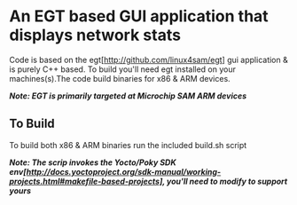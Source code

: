 # An EGT based GUI application that displays network stats

Code is based on the egt[http://github.com/linux4sam/egt] gui application & is purely C++ based. To build you'll need egt installed on your machines(s).The code build binaries for x86 & ARM devices. 

***Note: EGT is primarily targeted at Microchip SAM ARM devices***

## To Build
To build both x86 & ARM binaries run the included build.sh script

***Note: The scrip invokes the Yocto/Poky SDK env[http://docs.yoctoproject.org/sdk-manual/working-projects.html#makefile-based-projects], you'll need to modify to support yours***